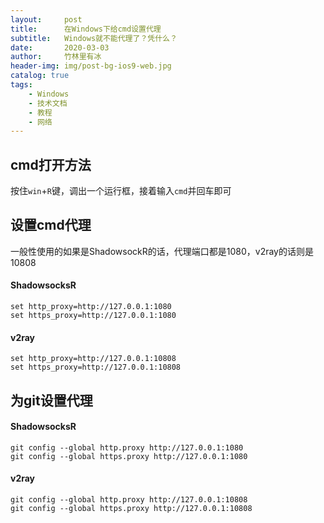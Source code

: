 ```yaml
---
layout:     post
title:      在Windows下给cmd设置代理
subtitle:   Windows就不能代理了？凭什么？
date:       2020-03-03
author:     竹林里有冰
header-img: img/post-bg-ios9-web.jpg
catalog: true
tags:
    - Windows
    - 技术文档
    - 教程
    - 网络
---
```

## cmd打开方法
按住```win```+```R```键，调出一个运行框，接着输入```cmd```并回车即可
## 设置cmd代理
一般性使用的如果是ShadowsockR的话，代理端口都是1080，v2ray的话则是10808

#### ShadowsocksR

```
set http_proxy=http://127.0.0.1:1080
set https_proxy=http://127.0.0.1:1080
```
#### v2ray

```
set http_proxy=http://127.0.0.1:10808
set https_proxy=http://127.0.0.1:10808
```

## 为git设置代理

#### ShadowsocksR

```
git config --global http.proxy http://127.0.0.1:1080
git config --global https.proxy http://127.0.0.1:1080
```

#### v2ray

```
git config --global http.proxy http://127.0.0.1:10808
git config --global https.proxy http://127.0.0.1:10808
```

